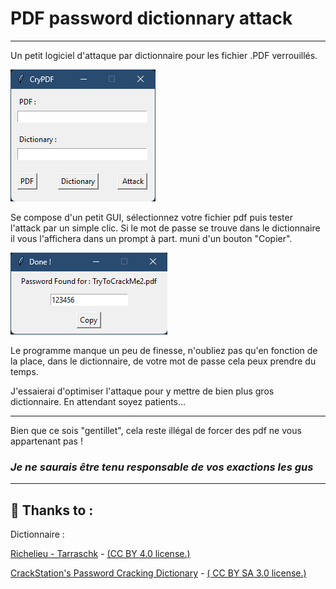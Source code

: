 # PDF password dictionnary attack


____________________________
Un petit logiciel d'attaque par dictionnaire pour les fichier .PDF verrouillés.

![](https://github.com/Miiraak/CryPDF/blob/master/Images/img.png)

Se compose d'un petit GUI, sélectionnez votre fichier pdf puis tester l'attack par un simple clic.
Si le mot de passe se trouve dans le dictionnaire il vous l'affichera dans un prompt à part. muni d'un bouton "Copier".

![](https://github.com/Miiraak/CryPDF/blob/master/Images/imgDone.png)

Le programme manque un peu de finesse, n'oubliez pas qu'en fonction de la place, dans le dictionnaire, de votre mot de passe cela peux prendre du temps.

J'essaierai d'optimiser l'attaque pour y mettre de bien plus gros dictionnaire. En attendant soyez patients...
________________________

Bien que ce sois "gentillet", cela reste illégal de forcer des pdf ne vous appartenant pas !
### _Je ne saurais être tenu responsable de vos exactions les gus_
______________________

## :sparkling_heart: Thanks to :

Dictionnaire :

[Richelieu - Tarraschk](https://github.com/tarraschk/richelieu) - [(CC BY 4.0 license.)](https://creativecommons.org/licenses/by/4.0/)

[CrackStation's Password Cracking Dictionary](https://crackstation.net/crackstation-wordlist-password-cracking-dictionary.htm) - [( CC BY SA 3.0 license.)](https://creativecommons.org/licenses/by-sa/3.0/deed.en)
